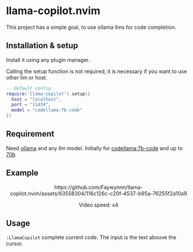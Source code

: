 # llama-copilot.nvim

This project has a simple goal, to use ollama llms for code completion.

## Installation & setup
Install it using any plugin manager.

Calling the setup function is not required, it is necessary if you want to use other llm or host.

```lua
-- Default config
require('llama-copilot').setup({
  host = "localhost",
  port = "11434",
  model = "codellama:7b-code"
})
```

## Requirement
Need [ollama](https://ollama.com/) and any llm model.
Initially for [codellama:7b-code](https://ollama.com/library/codellama:7b-code) and up to [70b](https://ollama.com/library/codellama:70b-code)

## Example
<div align="center">
  <p>https://github.com/Faywynnn/llama-copilot.nvim/assets/63558304/116c126c-c20f-4537-b95a-76255f2a10a9</p>
  Video speed: x4
</div>


## Usage
`:LlamaCopilot` complete current code. The input is the text abouve the cursor.

